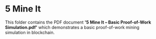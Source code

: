 # 5 Mine It  
This folder contains the PDF document **'5 Mine It – Basic Proof-of-Work Simulation.pdf'** which demonstrates a basic proof-of-work mining simulation in blockchain.
